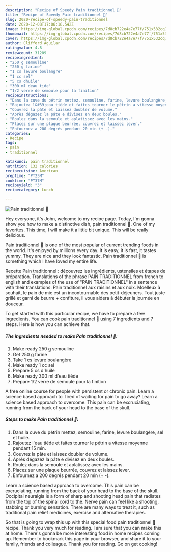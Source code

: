 ```yaml
---
description: "Recipe of Speedy Pain traditionnel 🍞"
title: "Recipe of Speedy Pain traditionnel 🍞"
slug: 2020-recipe-of-speedy-pain-traditionnel
date: 2020-12-08T17:06:18.542Z
image: https://img-global.cpcdn.com/recipes/7d8cb722e4a7e77f/751x532cq70/pain-traditionnel-🍞-photo-principale-de-la-recette.jpg
thumbnail: https://img-global.cpcdn.com/recipes/7d8cb722e4a7e77f/751x532cq70/pain-traditionnel-🍞-photo-principale-de-la-recette.jpg
cover: https://img-global.cpcdn.com/recipes/7d8cb722e4a7e77f/751x532cq70/pain-traditionnel-🍞-photo-principale-de-la-recette.jpg
author: Clifford Aguilar
ratingvalue: 4.8
reviewcount: 31209
recipeingredient:
- "250 g semouline"
- "250 g farine"
- "1 cs levure boulangre"
- "1 cc sel"
- "5 cs dhuile"
- "300 ml deau tide"
- "1/2 verre de semoule pour la finition"
recipeinstructions:
- "Dans la cuve du pétrin mettez, semouline, farine, levure boulangère, sel et huile."
- "Rajoutez l&#39;eau tiède et faites tourner le pétrin a vitesse moyenne pendant 15 min."
- "Couvrez la pâte et laissez doubler de volume."
- "Après dégazez la pâte e divisez en deux boules."
- "Roulez dans la semoule et aplatissez avec les mains."
- "Placez sur une plaque beurrée, couvrez et laissez lever."
- "Enfournez a 200 degrés pendant 20 min (+ -)."
categories:
- Recipe
tags:
- pain
- traditionnel

katakunci: pain traditionnel 
nutrition: 132 calories
recipecuisine: American
preptime: "PT23M"
cooktime: "PT37M"
recipeyield: "3"
recipecategory: Lunch

---
```



![Pain traditionnel 🍞](https://img-global.cpcdn.com/recipes/7d8cb722e4a7e77f/751x532cq70/pain-traditionnel-🍞-photo-principale-de-la-recette.jpg)

Hey everyone, it's John, welcome to my recipe page. Today, I'm gonna show you how to make a distinctive dish, pain traditionnel 🍞. One of my favorites. This time, I will make it a little bit unique. This will be really delicious.

Pain traditionnel 🍞 is one of the most popular of current trending foods in the world. It's enjoyed by millions every day. It is easy, it is fast, it tastes yummy. They are nice and they look fantastic. Pain traditionnel 🍞 is something which I have loved my entire life.

Recette Pain traditionnel : découvrez les ingrédients, ustensiles et étapes de préparation. Translations of the phrase PAIN TRADITIONNEL from french to english and examples of the use of &#34;PAIN TRADITIONNEL&#34; in a sentence with their translations: Pain traditionnel aux raisins et aux noix. Moelleux à souhait, le pain de mie est un incontournable des petit-déjeuners. Tout juste grillé et garni de beurre + confiture, il vous aidera à débuter la journée en douceur.


To get started with this particular recipe, we have to prepare a few ingredients. You can cook pain traditionnel 🍞 using 7 ingredients and 7 steps. Here is how you can achieve that.

<!--inarticleads1-->

##### The ingredients needed to make Pain traditionnel 🍞:

1. Make ready 250 g semouline
1. Get 250 g farine
1. Take 1 cs levure boulangère
1. Make ready 1 cc sel
1. Prepare 5 cs d&#39;huile
1. Make ready 300 ml d&#39;eau tiède
1. Prepare 1/2 verre de semoule pour la finition


A free online course for people with persistent or chronic pain. Learn a science based approach to Tired of waiting for pain to go away? Learn a science based approach to overcome. This pain can be excruciating, running from the back of your head to the base of the skull. 

<!--inarticleads2-->

##### Steps to make Pain traditionnel 🍞:

1. Dans la cuve du pétrin mettez, semouline, farine, levure boulangère, sel et huile.
1. Rajoutez l&#39;eau tiède et faites tourner le pétrin a vitesse moyenne pendant 15 min.
1. Couvrez la pâte et laissez doubler de volume.
1. Après dégazez la pâte e divisez en deux boules.
1. Roulez dans la semoule et aplatissez avec les mains.
1. Placez sur une plaque beurrée, couvrez et laissez lever.
1. Enfournez a 200 degrés pendant 20 min (+ -).


Learn a science based approach to overcome. This pain can be excruciating, running from the back of your head to the base of the skull. Occipital neuralgia is a form of sharp and shooting head pain that radiates from the top of the spinal cord to the. Nerve pain can feel like a shooting, stabbing or burning sensation. There are many ways to treat it, such as traditional pain relief medicines, exercise and alternative therapies. 

So that is going to wrap this up with this special food pain traditionnel 🍞 recipe. Thank you very much for reading. I am sure that you can make this at home. There's gonna be more interesting food in home recipes coming up. Remember to bookmark this page in your browser, and share it to your family, friends and colleague. Thank you for reading. Go on get cooking!
